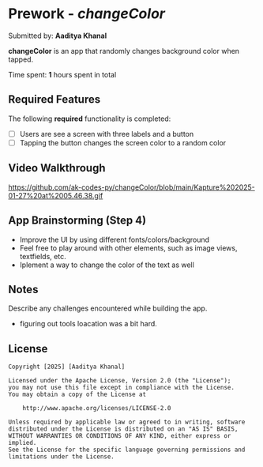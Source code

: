 # Prework - *changeColor*

Submitted by: **Aaditya Khanal**

**changeColor** is an app that randomly changes background color when tapped.

Time spent: **1** hours spent in total

## Required Features

The following **required** functionality is completed:

- [ ] Users are see a screen with three labels and a button
- [ ] Tapping the button changes the screen color to a random color
 
## Video Walkthrough

https://github.com/ak-codes-py/changeColor/blob/main/Kapture%202025-01-27%20at%2005.46.38.gif


## App Brainstorming (Step 4)

- Improve the UI by using different fonts/colors/background
- Feel free to play around with other elements, such as image views, textfields, etc.
- Iplement a way to change the color of the text as well

## Notes

Describe any challenges encountered while building the app.

- figuring out tools loacation was a bit hard.

## License

    Copyright [2025] [Aaditya Khanal]

    Licensed under the Apache License, Version 2.0 (the "License");
    you may not use this file except in compliance with the License.
    You may obtain a copy of the License at

        http://www.apache.org/licenses/LICENSE-2.0

    Unless required by applicable law or agreed to in writing, software
    distributed under the License is distributed on an "AS IS" BASIS,
    WITHOUT WARRANTIES OR CONDITIONS OF ANY KIND, either express or implied.
    See the License for the specific language governing permissions and
    limitations under the License.
